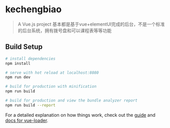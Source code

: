 # kechengbiao

> A Vue.js project
> 基本都是基于vue+elementUI完成的后台，不是一个标准的后台系统，拥有拨号盘和可以课程表等等功能

## Build Setup

``` bash
# install dependencies
npm install

# serve with hot reload at localhost:8080
npm run dev

# build for production with minification
npm run build

# build for production and view the bundle analyzer report
npm run build --report
```

For a detailed explanation on how things work, check out the [guide](http://vuejs-templates.github.io/webpack/) and [docs for vue-loader](http://vuejs.github.io/vue-loader).
